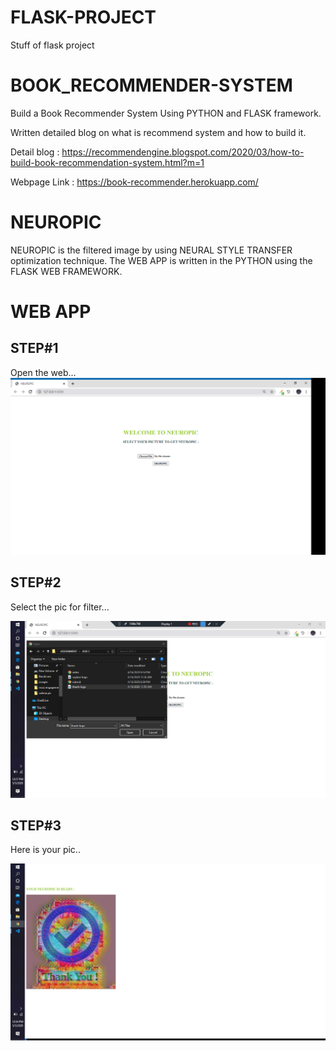 # FLASK-PROJECT
Stuff of flask project


# BOOK_RECOMMENDER-SYSTEM 
Build a Book Recommender System Using PYTHON and FLASK framework.

Written detailed blog on what is recommend system and how to build it.

Detail blog : https://recommendengine.blogspot.com/2020/03/how-to-build-book-recommendation-system.html?m=1

Webpage Link : https://book-recommender.herokuapp.com/

# NEUROPIC

NEUROPIC is the filtered image by using NEURAL STYLE TRANSFER optimization technique. The WEB APP is written in the PYTHON using the FLASK 
WEB FRAMEWORK.

# WEB APP 

## STEP#1
Open the web...
![OPEN WEB](NEUROPIC/Interface/open.jpg)

## STEP#2
Select the pic for filter...

![CHOOSE PIC](NEUROPIC/Interface/choose.jpg)

## STEP#3
Here is your pic..

![NEUROPIC](NEUROPIC/Interface/neuropic.jpg)
